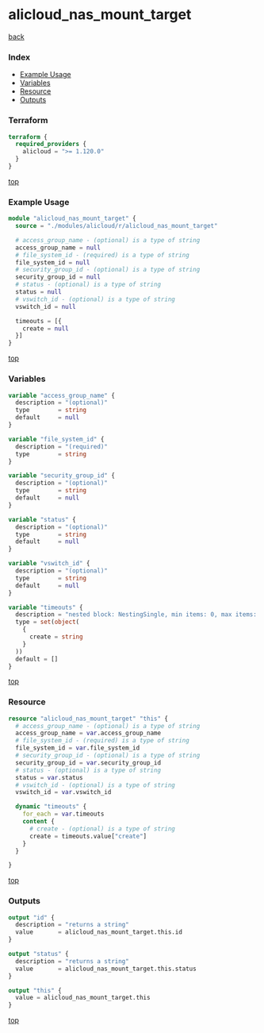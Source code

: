 # alicloud_nas_mount_target

[back](../alicloud.md)

### Index

- [Example Usage](#example-usage)
- [Variables](#variables)
- [Resource](#resource)
- [Outputs](#outputs)

### Terraform

```terraform
terraform {
  required_providers {
    alicloud = ">= 1.120.0"
  }
}
```

[top](#index)

### Example Usage

```terraform
module "alicloud_nas_mount_target" {
  source = "./modules/alicloud/r/alicloud_nas_mount_target"

  # access_group_name - (optional) is a type of string
  access_group_name = null
  # file_system_id - (required) is a type of string
  file_system_id = null
  # security_group_id - (optional) is a type of string
  security_group_id = null
  # status - (optional) is a type of string
  status = null
  # vswitch_id - (optional) is a type of string
  vswitch_id = null

  timeouts = [{
    create = null
  }]
}
```

[top](#index)

### Variables

```terraform
variable "access_group_name" {
  description = "(optional)"
  type        = string
  default     = null
}

variable "file_system_id" {
  description = "(required)"
  type        = string
}

variable "security_group_id" {
  description = "(optional)"
  type        = string
  default     = null
}

variable "status" {
  description = "(optional)"
  type        = string
  default     = null
}

variable "vswitch_id" {
  description = "(optional)"
  type        = string
  default     = null
}

variable "timeouts" {
  description = "nested block: NestingSingle, min items: 0, max items: 0"
  type = set(object(
    {
      create = string
    }
  ))
  default = []
}
```

[top](#index)

### Resource

```terraform
resource "alicloud_nas_mount_target" "this" {
  # access_group_name - (optional) is a type of string
  access_group_name = var.access_group_name
  # file_system_id - (required) is a type of string
  file_system_id = var.file_system_id
  # security_group_id - (optional) is a type of string
  security_group_id = var.security_group_id
  # status - (optional) is a type of string
  status = var.status
  # vswitch_id - (optional) is a type of string
  vswitch_id = var.vswitch_id

  dynamic "timeouts" {
    for_each = var.timeouts
    content {
      # create - (optional) is a type of string
      create = timeouts.value["create"]
    }
  }

}
```

[top](#index)

### Outputs

```terraform
output "id" {
  description = "returns a string"
  value       = alicloud_nas_mount_target.this.id
}

output "status" {
  description = "returns a string"
  value       = alicloud_nas_mount_target.this.status
}

output "this" {
  value = alicloud_nas_mount_target.this
}
```

[top](#index)